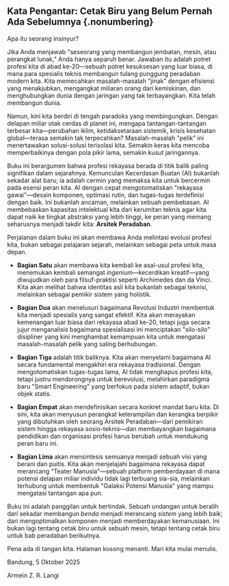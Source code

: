 
## Kata Pengantar: Cetak Biru yang Belum Pernah Ada Sebelumnya {.nonumbering}

Apa itu seorang insinyur?

Jika Anda menjawab "seseorang yang membangun jembatan, mesin, atau perangkat lunak," Anda hanya separuh benar. Jawaban itu adalah potret profesi kita di abad ke-20—sebuah potret kesuksesan yang luar biasa, di mana para spesialis teknis membangun tulang punggung peradaban modern kita. Kita memecahkan masalah-masalah "jinak" dengan efisiensi yang menakjubkan, mengangkat miliaran orang dari kemiskinan, dan menghubungkan dunia dengan jaringan yang tak terbayangkan. Kita telah membangun dunia.

Namun, kini kita berdiri di tengah paradoks yang membingungkan. Dengan delapan miliar otak cerdas di planet ini, mengapa tantangan-tantangan terbesar kita—perubahan iklim, ketidaksetaraan sistemik, krisis kesehatan global—terasa semakin tak terpecahkan? Masalah-masalah "pelik" ini menertawakan solusi-solusi terisolasi kita. Semakin keras kita mencoba memperbaikinya dengan pola pikir lama, semakin kusut jaringannya.

Buku ini berargumen bahwa profesi rekayasa berada di titik balik paling signifikan dalam sejarahnya. Kemunculan Kecerdasan Buatan (AI) bukanlah sekadar alat baru; ia adalah cermin yang memaksa kita untuk bercermin pada esensi peran kita. AI dengan cepat mengotomatiskan "rekayasa gawai"—desain komponen, optimasi rutin, dan tugas-tugas terdefinisi dengan baik. Ini bukanlah ancaman, melainkan sebuah pembebasan. AI membebaskan kapasitas intelektual kita dari kerumitan teknis agar kita dapat naik ke tingkat abstraksi yang lebih tinggi, ke peran yang memang seharusnya menjadi takdir kita: **Arsitek Peradaban**.

Perjalanan dalam buku ini akan membawa Anda melintasi evolusi profesi kita, bukan sebagai pelajaran sejarah, melainkan sebagai peta untuk masa depan.

*   **Bagian Satu** akan membawa kita kembali ke asal-usul profesi kita, menemukan kembali semangat *ingenium*—kecerdikan kreatif—yang diwujudkan oleh para filsuf-praktisi seperti Archimedes dan da Vinci. Kita akan melihat bahwa identitas asli kita bukanlah sebagai teknisi, melainkan sebagai pemikir sistem yang holistik.

*   **Bagian Dua** akan menelusuri bagaimana Revolusi Industri membentuk kita menjadi spesialis yang sangat efektif. Kita akan merayakan kemenangan luar biasa dari rekayasa abad ke-20, tetapi juga secara jujur menganalisis bagaimana spesialisasi ini menciptakan "silo-silo" disipliner yang kini menghambat kemampuan kita untuk mengatasi masalah-masalah pelik yang saling berhubungan.

*   **Bagian Tiga** adalah titik baliknya. Kita akan menyelami bagaimana AI secara fundamental mengakhiri era rekayasa tradisional. Dengan mengotomatiskan tugas-tugas lama, AI tidak menghapus profesi kita, tetapi justru mendorongnya untuk berevolusi, melahirkan paradigma baru "Smart Engineering" yang berfokus pada sistem adaptif, bukan objek statis.

*   **Bagian Empat** akan mendefinisikan secara konkret mandat baru kita. Di sini, kita akan menyusun perangkat keterampilan dan kerangka berpikir yang dibutuhkan oleh seorang Arsitek Peradaban—dari pemikiran sistem hingga rekayasa sosio-teknis—dan membayangkan bagaimana pendidikan dan organisasi profesi harus berubah untuk mendukung peran baru ini.

*   **Bagian Lima** akan mensintesis semuanya menjadi sebuah visi yang berani dan puitis. Kita akan menjelajahi bagaimana rekayasa dapat merancang "Teater Manusia"—sebuah platform pemberdayaan di mana potensi delapan miliar individu tidak lagi terbuang sia-sia, melainkan terhubung untuk membentuk "Galaksi Potensi Manusia" yang mampu mengatasi tantangan apa pun.

Buku ini adalah panggilan untuk bertindak. Sebuah undangan untuk beralih dari sekadar membangun *benda* menjadi merancang *sistem* yang lebih baik; dari mengoptimalkan komponen menjadi memberdayakan kemanusiaan. Ini bukan lagi tentang cetak biru untuk sebuah mesin, tetapi tentang cetak biru untuk bab peradaban berikutnya.

Pena ada di tangan kita. Halaman kosong menanti. Mari kita mulai menulis.

Bandung, 5 Oktober 2025

Armein Z. R. Langi